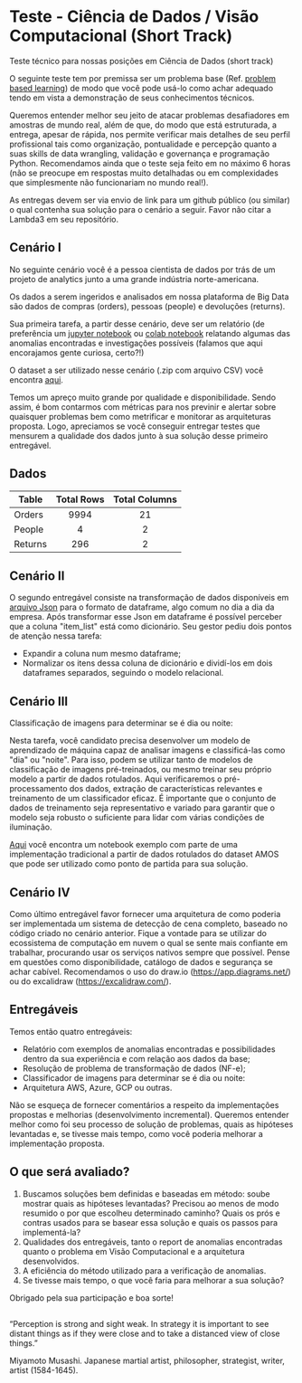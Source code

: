 # Teste - Ciência de Dados / Visão Computacional (Short Track)

Teste técnico para nossas posições em Ciência de Dados (short track)

O seguinte teste tem por premissa ser um problema base (Ref. <a href="https://teaching.cornell.edu/teaching-resources/engaging-students/problem-based-learningproblem">problem based learning</a>) de modo que você pode usá-lo como achar adequado tendo em vista a demonstração de seus conhecimentos técnicos.

Queremos entender melhor seu jeito de atacar problemas desafiadores em amostras de mundo real, além de que, do modo que está estruturada, a entrega, apesar de rápida, nos permite verificar mais detalhes de seu perfil profissional tais como organização, pontualidade e percepção quanto a suas skills de data wrangling, validação e governança e programação Python. Recomendamos ainda que o teste seja feito em no máximo 6 horas (não se preocupe em respostas muito detalhadas ou em complexidades que simplesmente não funcionariam no mundo real!).

As entregas devem ser via envio de link para um github público (ou similar) o qual contenha sua solução para o cenário a seguir. Favor não citar a Lambda3 em seu repositório.

## Cenário I

No seguinte cenário você é a pessoa cientista de dados por trás de um projeto de analytics junto a uma grande indústria norte-americana.

Os dados a serem ingeridos e analisados em nossa plataforma de Big Data são dados de compras (orders), pessoas (people) e devoluções (returns).

Sua primeira tarefa, a partir desse cenário, deve ser um relatório (de preferência um <a href="https://jupyter.org/">jupyter notebook</a> ou <a href="https://colab.research.google.com/">colab notebook</a> relatando algumas das anomalias encontradas e investigações possíveis (falamos que aqui encorajamos gente curiosa, certo?!)

O dataset a ser utilizado nesse cenário (.zip com arquivo CSV) você encontra <a href="https://drive.google.com/file/d/1a8UCbzXFbqTQi0x8tqCXPRTlB--E7o8I/view?usp=sharing">aqui</a>.

Temos um apreço muito grande por qualidade e disponibilidade. Sendo assim, é bom contarmos com métricas para nos previnir e alertar sobre quaisquer problemas bem como metrificar e monitorar as arquiteturas proposta. Logo, apreciamos se você conseguir entregar testes que mensurem a qualidade dos dados junto à sua solução desse primeiro entregável.

## Dados

| Table            | Total Rows | Total Columns                                              |
| -----------------|:--------:  | :---------------------------------------------------------:|
| Orders           | 9994       | 21                                                         |
| People           | 4          | 2                                                          |
| Returns          | 296        | 2                                                          |

## Cenário II

O segundo entregável consiste na transformação de dados disponíveis em <a href="https://drive.google.com/file/d/1IDCjpDZh5St97jw4K_bAewJ8hf-rax9C/view?usp=sharing">arquivo Json</a> para o formato de dataframe, algo comum no dia a dia da empresa. Após transformar esse Json em dataframe é possível perceber que a coluna "item_list" está como dicionário. Seu gestor pediu dois pontos de atenção nessa tarefa:

- Expandir a coluna num mesmo dataframe;
- Normalizar os itens dessa coluna de dicionário e dividí-los em dois dataframes separados, seguindo o modelo relacional.

## Cenário III

Classificação de imagens para determinar se é dia ou noite:

Nesta tarefa, você candidato precisa desenvolver um modelo de aprendizado de máquina capaz de analisar imagens e classificá-las como "dia" ou "noite". Para isso, podem se utilizar tanto de modelos de classificação de imagens pré-treinados, ou mesmo treinar seu próprio modelo a partir de dados rotulados. Aqui verificaremos o pré-processamento dos dados, extração de características relevantes e treinamento de um classificador eficaz. É importante que o conjunto de dados de treinamento seja representativo e variado para garantir que o modelo seja robusto o suficiente para lidar com várias condições de iluminação.

<a href="https://drive.google.com/file/d/1ifdwWBWpVYHnU7S4TEBr8nRqtCrR_o2k/view?usp=sharing">Aqui</a> você encontra um notebook exemplo com parte de uma implementação tradicional a partir de dados rotulados do dataset AMOS que pode ser utilizado como ponto de partida para sua solução.

## Cenário IV

Como último entregável favor fornecer uma arquitetura de como poderia ser implementada um sistema de detecção de cena completo, baseado no código criado no cenário anterior. Fique a vontade para se utilizar do ecossistema de computação em nuvem o qual se sente mais confiante em trabalhar, procurando usar os serviços nativos sempre que possível. Pense em questões como disponibilidade, catálogo de dados e segurança se achar cabível. Recomendamos o uso do draw.io (https://app.diagrams.net/) ou do excalidraw (https://excalidraw.com/).

## Entregáveis

Temos então quatro entregáveis:

- Relatório com exemplos de anomalias encontradas e possibilidades dentro da sua experiência e com relação aos dados da base;
- Resolução de problema de transformação de dados (NF-e);
- Classificador de imagens para determinar se é dia ou noite:
- Arquitetura AWS, Azure, GCP ou outras.

Não se esqueça de fornecer comentários a respeito da implementações propostas e melhorias (desenvolvimento incremental). Queremos entender melhor como foi seu processo de solução de problemas, quais as hipóteses levantadas e, se tivesse mais tempo, como você poderia melhorar a implementação proposta.

## O que será avaliado?

1. Buscamos soluções bem definidas e baseadas em método: soube mostrar quais as hipóteses levantadas? Precisou ao menos de modo resumido o por que escolheu determinado caminho? Quais os prós e contras usados para se basear essa solução e quais os passos para implementá-la?
2. Qualidades dos entregáveis, tanto o report de anomalias encontradas quanto o problema em Visão Computacional e a arquitetura desenvolvidos.
3. A eficiência do método utilizado para a verificação de anomalias.
4. Se tivesse mais tempo, o que você faria para melhorar a sua solução?

Obrigado pela sua participação e boa sorte!

## 

“Perception is strong and sight weak. In strategy it is important to see distant things as if they were close and to take a distanced view of close things.”

Miyamoto Musashi. Japanese martial artist, philosopher, strategist, writer, artist (1584-1645).
